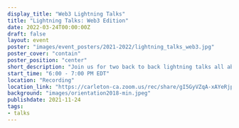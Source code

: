 ```yaml
---
display_title: "Web3 Lightning Talks"
title: "Lightning Talks: Web3 Edition"
date: 2022-03-24T00:00:00Z
draft: false
layout: event
poster: "images/event_posters/2021-2022/lightning_talks_web3.jpg"
poster_cover: "contain"
poster_position: "center"
short_description: "Join us for two back to back lightning talks all about web3!"
start_time: "6:00 - 7:00 PM EDT"
location: "Recording"
location_link: "https://carleton-ca.zoom.us/rec/share/gI5GyVZqA-xAYeRjp2UH1Z-VqOrjjMjo6rffj3nX-8wthAhEK4ZZnpwGv7tVlNQ-.uIZgcIcO-scwHxmG"
background: "images/orientation2018-min.jpeg"
publishdate: 2021-11-24
tags:
- talks
---
```

